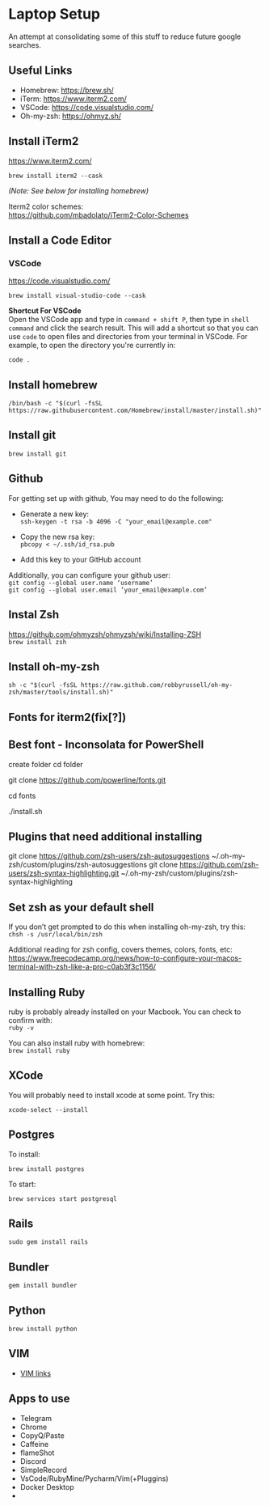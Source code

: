 
# Laptop Setup
An attempt at consolidating some of this stuff to reduce future google searches.

## Useful Links
- Homebrew: https://brew.sh/
- iTerm: https://www.iterm2.com/
- VSCode: https://code.visualstudio.com/
- Oh-my-zsh: https://ohmyz.sh/

## Install iTerm2
https://www.iterm2.com/

```shell
brew install iterm2 --cask
```  

*(Note: See below for installing homebrew)*

Iterm2 color schemes:   
https://github.com/mbadolato/iTerm2-Color-Schemes

## Install a Code Editor
### VSCode
https://code.visualstudio.com/

```shell
brew install visual-studio-code --cask
```  

**Shortcut For VSCode**  
Open the VSCode app and type in `command + shift P`, then type in `shell command` and click the search result. This will add a shortcut so that you can use `code` to open files and directories from your terminal in VSCode. For example, to open the directory you're currently in:

```shell
code .
```

## Install homebrew
```/bin/bash -c "$(curl -fsSL https://raw.githubusercontent.com/Homebrew/install/master/install.sh)"```

## Install git
```brew install git```


## Github
For getting set up with github, You may need to do the following:
- Generate a new key:  
  ```ssh-keygen -t rsa -b 4096 -C "your_email@example.com"```

- Copy the new rsa key:  
  ```pbcopy < ~/.ssh/id_rsa.pub```

- Add this key to your GitHub account

Additionally, you can configure your github user:  
```git config --global user.name ‘username’```  
```git config --global user.email ‘your_email@example.com’```

## Instal Zsh
https://github.com/ohmyzsh/ohmyzsh/wiki/Installing-ZSH  
```brew install zsh```

## Install oh-my-zsh
```sh -c "$(curl -fsSL https://raw.github.com/robbyrussell/oh-my-zsh/master/tools/install.sh)"```

## Fonts for iterm2(fix[?])
## Best font - Inconsolata for PowerShell
create folder
cd folder

git clone https://github.com/powerline/fonts.git

cd fonts

./install.sh

## Plugins that need additional installing

git clone https://github.com/zsh-users/zsh-autosuggestions ~/.oh-my-zsh/custom/plugins/zsh-autosuggestions
git clone https://github.com/zsh-users/zsh-syntax-highlighting.git ~/.oh-my-zsh/custom/plugins/zsh-syntax-highlighting


## Set zsh as your default shell
If you don’t get prompted to do this when installing oh-my-zsh, try this:   
```chsh -s /usr/local/bin/zsh```

Additional reading for zsh config, covers themes, colors, fonts, etc:  
https://www.freecodecamp.org/news/how-to-configure-your-macos-terminal-with-zsh-like-a-pro-c0ab3f3c1156/

## Installing Ruby
ruby is probably already installed on your Macbook. You can check to confirm with:  
```ruby -v```

You can also install ruby with homebrew:  
```brew install ruby```

## XCode
You will probably need to install xcode at some point. Try this:
```shell
xcode-select --install
```  

## Postgres
To install:
```shell
brew install postgres
``` 

To start:
```shell
brew services start postgresql
```  


## Rails

```shell
sudo gem install rails
```

## Bundler

```shell
gem install bundler
```

## Python
```shell
brew install python
```  

## VIM
- [VIM links]

## Apps to use 
- Telegram
- Chrome
- CopyQ/Paste
- Caffeine
- flameShot 
- Discord
- SimpleRecord
- VsCode/RubyMine/Pycharm/Vim(+Pluggins)
- Docker Desktop
- 

 [VIM links]: <https://coderwall.com/p/1b5zcg/setup-vim-for-ruby-on-rails-osx>
